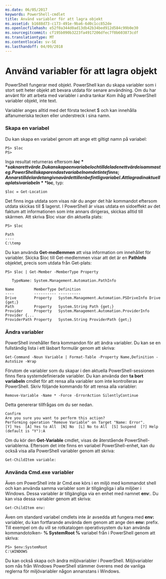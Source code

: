 ```yaml
---
ms.date: 06/05/2017
keywords: PowerShell-cmdlet
title: Använd variabler för att lagra objekt
ms.assetid: b1688d73-c173-491e-9ba6-6d0c1cc852de
ms.openlocfilehash: e52f0a344d0ad13db42b34bed912d584c99b0e30
ms.sourcegitcommit: cf195b090b3223fa4917206dfec7f0b603873cdf
ms.translationtype: MT
ms.contentlocale: sv-SE
ms.lasthandoff: 04/09/2018
---
```

# <a name="using-variables-to-store-objects"></a>Använd variabler för att lagra objekt
PowerShell fungerar med objekt. PowerShell kan du skapa variabler som i stort sett heter objekt att bevara utdata för senare användning. Om du har använt för att arbeta med variabler i andra tankar Kom ihåg att PowerShell variabler objekt, inte text.

Variabler anges alltid med det första tecknet $ och kan innehålla alfanumeriska tecken eller understreck i sina namn.

### <a name="creating-a-variable"></a>Skapa en variabel
Du kan skapa en variabel genom att ange ett giltigt namn på variabel:

```
PS> $loc
PS>
```

Inga resultat returneras eftersom **$loc** saknar ett värde. Du kan skapa en variabel och tilldela den ett värde i samma steg. PowerShell skapar endast variabeln om det inte finns; Annars tilldelar det angivna värdet till en befintlig variabel. Att lagra din aktuella plats i variabeln **$loc**, typ:

```
$loc = Get-Location
```

Det finns inga utdata som visas när du anger det här kommandot eftersom utdata skickas till $ lagerst. I PowerShell är visas utdata en sidoeffekt av det faktum att informationen som inte annars dirigeras, skickas alltid till skärmen. Att skriva $loc visar din aktuella plats:

```
PS> $loc

Path
----
C:\temp
```

Du kan använda **Get-medlemmen** att visa information om innehållet för variabler. Skicka $loc till Get-medlemmen visar att det är en **PathInfo** objektet, precis som utdata från Get-plats:

```
PS> $loc | Get-Member -MemberType Property

   TypeName: System.Management.Automation.PathInfo

Name         MemberType Definition
----         ---------- ----------
Drive        Property   System.Management.Automation.PSDriveInfo Drive {get;}
Path         Property   System.String Path {get;}
Provider     Property   System.Management.Automation.ProviderInfo Provider {...
ProviderPath Property   System.String ProviderPath {get;}
```

### <a name="manipulating-variables"></a>Ändra variabler
PowerShell innehåller flera kommandon för att ändra variabler. Du kan se en fullständig lista i ett läsbart formulär genom att skriva:

```
Get-Command -Noun Variable | Format-Table -Property Name,Definition -AutoSize -Wrap
```

Förutom de variabler som du skapar i den aktuella PowerShell-sessionen finns flera systemdefinierade variabler. Du kan använda den **ta bort variabeln** cmdlet för att rensa alla variabler som inte kontrolleras av PowerShell. Skriv följande kommando för att rensa alla variabler:

```
Remove-Variable -Name * -Force -ErrorAction SilentlyContinue
```

Detta genererar tillfrågas om du ser nedan.

```
Confirm
Are you sure you want to perform this action?
Performing operation "Remove Variable" on Target "Name: Error".
[Y] Yes  [A] Yes to All  [N] No  [L] No to All  [S] Suspend  [?] Help
(default is "Y"):A
```

Om du kör den **Get-Variable** cmdlet, visas de återstående PowerShell-variablerna. Eftersom det inte finns en variabel PowerShell-enhet, kan du också visa alla PowerShell variabler genom att skriva:

```
Get-ChildItem variable:
```

### <a name="using-cmdexe-variables"></a>Använda Cmd.exe variabler
Även om PowerShell inte är Cmd.exe körs i en miljö med kommandot shell och kan använda samma variabler som är tillgängliga i alla miljöer i Windows. Dessa variabler är tillgängliga via en enhet med namnet **env**:. Du kan visa dessa variabler genom att skriva:

```
Get-ChildItem env:
```

Även om standard variabel cmdlets inte är avsedda att fungera med **env:** variabler, du kan fortfarande använda dem genom att ange den **env:** prefix. Till exempel om du vill se rotkatalogen operativsystem du kan använda kommandotolken- **% SystemRoot %** variabel från i PowerShell genom att skriva:

```
PS> $env:SystemRoot
C:\WINDOWS
```

Du kan också skapa och ändra miljövariabler i PowerShell. Miljövariabler som nås från Windows PowerShell stämmer överens med de vanliga reglerna för miljövariabler någon annanstans i Windows.